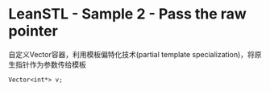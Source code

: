 # LeanSTL - Sample 2 - Pass the raw pointer

自定义Vector容器，利用模板偏特化技术(partial template specialization)，将原生指针作为参数传给模板

```
Vector<int*> v;
```



